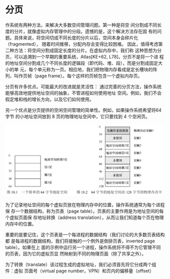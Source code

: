 # 分页

作系统有两种方法，来解决大多数空间管理问题。第一种是将空
间分割成不同长度的分片，就像虚拟内存管理中的分段。遗憾的是，这个解决方法存在固
有的问题。具体来说，将空间切成不同长度的分片以后，空间本身会碎片化（fragmented），
随着时间推移，分配内存会变得比较困难。 
因此，值得考虑第二种方法：将空间分割成固定长度的分片。在虚拟内存中，我们称
这种思想为分页，可以追溯到一个早期的重要系统，Atlas[KE+62, L78]。分页不是将一个进
程的地址空间分割成几个不同长度的逻辑段（即代码、堆、段），而是分割成固定大小的单
元，每个单元称为一页。相应地，我们把物理内存看成是定长槽块的阵列，叫作页帧（page 
frame）。每个这样的页帧包含一个虚拟内存页。

分页有许多优点。可能最大的改进就是灵活性：
通过完善的分页方法，操作系统能够高效地提供地址空间的抽象，不管进程如何使用地址
空间。例如，我们不会假定堆和栈的增长方向，以及它们如何使用。

另一个优点是分页提供的空闲空间管理的简单性。例如，如果操作系统希望将64 字节
的小地址空间放到 8  页的物理地址空间中，它只要找到 4 个空闲页。

![](markdown_import_image/import-2022-12-23-21-39-38.png)

为了记录地址空间的每个虚拟页放在物理内存中的位置，操作系统通常为每个进程保
存一个数据结构，称为页表（page table）。页表的主要作用是为地址空间的每个虚拟页面保
存地址转换（address translation），从而让我们知道每个页在物理内存中的位置。

重要的是要记住，这个页表是一个每进程的数据结构（我们讨论的大多数页表结构都
是每进程的数据结构，我们将接触的一个例外是倒排页表，inverted  page  table）。如果在上
面的示例中运行另一个进程，操作系统将不得不为它管理不同的页表，因为它的虚拟页显
然映射到不同的物理页面（除了共享之外）。

为了转换（translate）该过程生成的虚拟地址，我们必须首先将它分成两个组件：虚拟
页面号（virtual page number，VPN）和页内的偏移量（offset）

## 